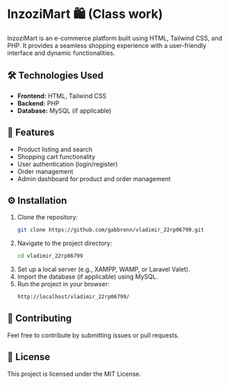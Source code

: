 # InzoziMart 🛍️  (Class work)

InzoziMart is an e-commerce platform built using HTML, Tailwind CSS, and PHP. It provides a seamless shopping experience with a user-friendly interface and dynamic functionalities.

## 🛠️ Technologies Used
- **Frontend:** HTML, Tailwind CSS
- **Backend:** PHP
- **Database:** MySQL (if applicable)

## 🚀 Features 
- Product listing and search
- Shopping cart functionality
- User authentication (login/register)
- Order management
- Admin dashboard for product and order management

## ⚙️ Installation 
1. Clone the repository:
   ```sh
   git clone https://github.com/gabbrenn/vladimir_22rp06799.git
   ```
2. Navigate to the project directory:
   ```sh
   cd vladimir_22rp06799
   ```
3. Set up a local server (e.g., XAMPP, WAMP, or Laravel Valet).
4. Import the database (if applicable) using MySQL.
5. Run the project in your browser:
   ```sh
   http://localhost/vladimir_22rp06799/
   ```

## 🤝 Contributing
Feel free to contribute by submitting issues or pull requests.

## 📜 License
This project is licensed under the MIT License.

